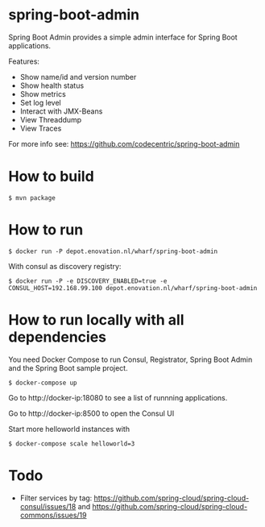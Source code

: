 # spring-boot-admin

Spring Boot Admin provides a simple admin interface for Spring Boot applications.

Features:

* Show name/id and version number
* Show health status
* Show metrics
* Set log level
* Interact with JMX-Beans
* View Threaddump
* View Traces

For more info see: https://github.com/codecentric/spring-boot-admin

# How to build

```
$ mvn package
```

# How to run

```
$ docker run -P depot.enovation.nl/wharf/spring-boot-admin
```

With consul as discovery registry:

```
$ docker run -P -e DISCOVERY_ENABLED=true -e CONSUL_HOST=192.168.99.100 depot.enovation.nl/wharf/spring-boot-admin
```

# How to run locally with all dependencies

You need Docker Compose to run Consul, Registrator, Spring Boot Admin and the Spring Boot sample project.

```
$ docker-compose up
```

Go to http://docker-ip:18080 to see a list of runnning applications.

Go to http://docker-ip:8500 to open the Consul UI

Start more helloworld instances with

```
$ docker-compose scale helloworld=3
```

# Todo

* Filter services by tag: https://github.com/spring-cloud/spring-cloud-consul/issues/18 and https://github.com/spring-cloud/spring-cloud-commons/issues/19 
